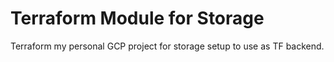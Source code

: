 # Terraform Module for Storage

Terraform my personal GCP project for storage setup to use as TF backend.
